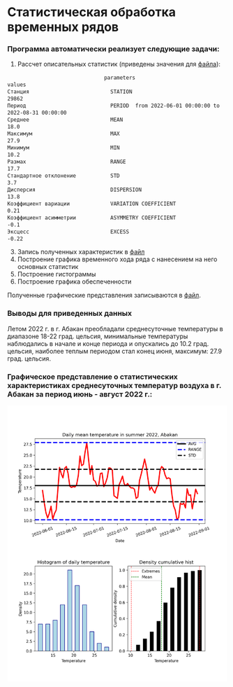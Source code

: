 # Статистическая обработка временных рядов

### Программа автоматически реализует следующие задачи:

1. Рассчет описательных статистик (приведены значения для [файла](https://github.com/PolarJaba/my_own_projects/blob/main/statistic_methods/wr213602)):

```
                               parameters                                       values
Станция                          STATION                                          29862
Период                           PERIOD  from 2022-06-01 00:00:00 to 2022-08-31 00:00:00
Среднее                          MEAN                                             18.0
Максимум                         MAX                                              27.9
Минимум                          MIN                                              10.2
Размах                           RANGE                                            17.7
Стандартное отклонение           STD                                              3.7
Дисперсия                        DISPERSION                                       13.8
Коэффициент вариации             VARIATION COEFFICIENT                            0.21
Коэффициент асимметрии           ASYMMETRY COEFFICIENT                            -0.1
Эксцесс                          EXCESS                                           -0.22
```

3. Запись полученных характеристик в [файл](https://github.com/PolarJaba/my_own_projects/blob/main/statistic_methods/stat_params_summer_2022.csv)
4. Построение графика временного хода ряда с нанесением на него основных статистик
5. Построение гистограммы
6. Построение графика обеспеченности

Полученные графические представления записываются в [файл](https://github.com/PolarJaba/my_own_projects/blob/main/statistic_methods/all_stat_graph.png).

### Выводы для приведенных данных

Летом 2022 г. в г. Абакан преобладали среднесуточные температуры в диапазоне 18-22 град. цельсия, минимальные температуры наблюдались в начале и конце периода и опускались до 10.2 град. цельсия, наиболее теплым периодом стал конец июня, максимум: 27.9 град. цельсия.

### Графическое представление о статистических характеристиках среднесуточных температур воздуха в г. Абакан за период июнь - август 2022 г.:

![graphs](https://github.com/PolarJaba/my_own_projects/blob/main/statistic_methods/all_stat_graph.png)
